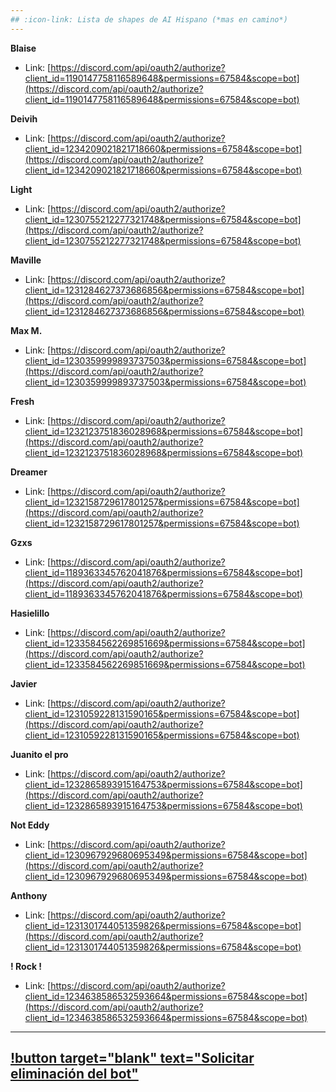 ```yaml
---
## :icon-link: Lista de shapes de AI Hispano (*mas en camino*)
---
```


**Blaise**
* Link: [https://discord.com/api/oauth2/authorize?client_id=1190147758116589648&permissions=67584&scope=bot](https://discord.com/api/oauth2/authorize?client_id=1190147758116589648&permissions=67584&scope=bot)

**Deivih**
* Link: [https://discord.com/api/oauth2/authorize?client_id=1234209021821718660&permissions=67584&scope=bot](https://discord.com/api/oauth2/authorize?client_id=1234209021821718660&permissions=67584&scope=bot)

**Light**
* Link: [https://discord.com/api/oauth2/authorize?client_id=1230755212277321748&permissions=67584&scope=bot](https://discord.com/api/oauth2/authorize?client_id=1230755212277321748&permissions=67584&scope=bot)

**Maville**
* Link: [https://discord.com/api/oauth2/authorize?client_id=1231284627373686856&permissions=67584&scope=bot](https://discord.com/api/oauth2/authorize?client_id=1231284627373686856&permissions=67584&scope=bot)

**Max M.**
* Link: [https://discord.com/api/oauth2/authorize?client_id=1230359999893737503&permissions=67584&scope=bot](https://discord.com/api/oauth2/authorize?client_id=1230359999893737503&permissions=67584&scope=bot)

**Fresh**
* Link: [https://discord.com/api/oauth2/authorize?client_id=1232123751836028968&permissions=67584&scope=bot](https://discord.com/api/oauth2/authorize?client_id=1232123751836028968&permissions=67584&scope=bot)

**Dreamer**
* Link: [https://discord.com/api/oauth2/authorize?client_id=1232158729617801257&permissions=67584&scope=bot](https://discord.com/api/oauth2/authorize?client_id=1232158729617801257&permissions=67584&scope=bot)

**Gzxs**
* Link: [https://discord.com/api/oauth2/authorize?client_id=1189363345762041876&permissions=67584&scope=bot](https://discord.com/api/oauth2/authorize?client_id=1189363345762041876&permissions=67584&scope=bot)

**Hasielillo**
* Link: [https://discord.com/api/oauth2/authorize?client_id=1233584562269851669&permissions=67584&scope=bot](https://discord.com/api/oauth2/authorize?client_id=1233584562269851669&permissions=67584&scope=bot)

**Javier**
* Link: [https://discord.com/api/oauth2/authorize?client_id=1231059228131590165&permissions=67584&scope=bot](https://discord.com/api/oauth2/authorize?client_id=1231059228131590165&permissions=67584&scope=bot)

**Juanito el pro**
* Link: [https://discord.com/api/oauth2/authorize?client_id=1232865893915164753&permissions=67584&scope=bot](https://discord.com/api/oauth2/authorize?client_id=1232865893915164753&permissions=67584&scope=bot)

**Not Eddy**
* Link: [https://discord.com/api/oauth2/authorize?client_id=1230967929680695349&permissions=67584&scope=bot](https://discord.com/api/oauth2/authorize?client_id=1230967929680695349&permissions=67584&scope=bot)

**Anthony**
* Link: [https://discord.com/api/oauth2/authorize?client_id=1231301744051359826&permissions=67584&scope=bot](https://discord.com/api/oauth2/authorize?client_id=1231301744051359826&permissions=67584&scope=bot)

**! Rock !**
* Link: [https://discord.com/api/oauth2/authorize?client_id=1234638586532593664&permissions=67584&scope=bot](https://discord.com/api/oauth2/authorize?client_id=1234638586532593664&permissions=67584&scope=bot)
---
[!button target="blank" text="Solicitar eliminación del bot"](https://forms.gle/D4GvjwofrTJJGEeu9)
---
